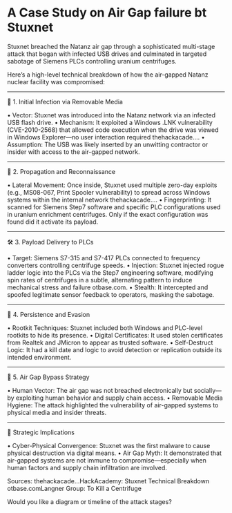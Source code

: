 # A Case Study on Air Gap failure bt Stuxnet

Stuxnet breached the Natanz air gap through a sophisticated multi-stage attack that began with infected USB drives and culminated in targeted sabotage of Siemens PLCs controlling uranium centrifuges.

Here’s a high-level technical breakdown of how the air-gapped Natanz nuclear facility was compromised:

---

🧬 1. Initial Infection via Removable Media

• Vector: Stuxnet was introduced into the Natanz network via an infected USB flash drive.
• Mechanism: It exploited a Windows .LNK vulnerability (CVE-2010-2568) that allowed code execution when the drive was viewed in Windows Explorer—no user interaction required thehackacade....
• Assumption: The USB was likely inserted by an unwitting contractor or insider with access to the air-gapped network.


---

🧠 2. Propagation and Reconnaissance

• Lateral Movement: Once inside, Stuxnet used multiple zero-day exploits (e.g., MS08-067, Print Spooler vulnerability) to spread across Windows systems within the internal network thehackacade....
• Fingerprinting: It scanned for Siemens Step7 software and specific PLC configurations used in uranium enrichment centrifuges. Only if the exact configuration was found did it activate its payload.


---

🛠 3. Payload Delivery to PLCs

• Target: Siemens S7-315 and S7-417 PLCs connected to frequency converters controlling centrifuge speeds.
• Injection: Stuxnet injected rogue ladder logic into the PLCs via the Step7 engineering software, modifying spin rates of centrifuges in a subtle, alternating pattern to induce mechanical stress and failure otbase.com.
• Stealth: It intercepted and spoofed legitimate sensor feedback to operators, masking the sabotage.


---

🔐 4. Persistence and Evasion

• Rootkit Techniques: Stuxnet included both Windows and PLC-level rootkits to hide its presence.
• Digital Certificates: It used stolen certificates from Realtek and JMicron to appear as trusted software.
• Self-Destruct Logic: It had a kill date and logic to avoid detection or replication outside its intended environment.


---

🧩 5. Air Gap Bypass Strategy

• Human Vector: The air gap was not breached electronically but socially—by exploiting human behavior and supply chain access.
• Removable Media Hygiene: The attack highlighted the vulnerability of air-gapped systems to physical media and insider threats.


---

🧠 Strategic Implications

• Cyber-Physical Convergence: Stuxnet was the first malware to cause physical destruction via digital means.
• Air Gap Myth: It demonstrated that air-gapped systems are not immune to compromise—especially when human factors and supply chain infiltration are involved.


Sources:
thehackacade...HackAcademy: Stuxnet Technical Breakdown
otbase.comLangner Group: To Kill a Centrifuge

Would you like a diagram or timeline of the attack stages?
